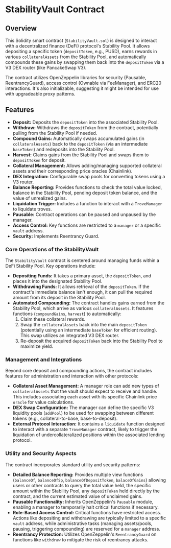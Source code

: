 # StabilityVault Contract

## Overview

This Solidity smart contract (`StabilityVault.sol`) is designed to interact with a decentralized finance (DeFi)
protocol's Stability Pool. It allows depositing a specific token (`depositToken`, e.g., PUSD), earns rewards in various
`collateralAssets` from the Stability Pool, and automatically compounds these gains by swapping them back into the
`depositToken` via a V3 DEX router (like PancakeSwap V3).

The contract utilizes OpenZeppelin libraries for security (Pausable, ReentrancyGuard), access control (Ownable via
FeeManager), and ERC20 interactions. It's also initializable, suggesting it might be intended for use with upgradeable
proxy patterns.

## Features

- **Deposit:** Deposits the `depositToken` into the associated Stability Pool.
- **Withdraw:** Withdraws the `depositToken` from the contract, potentially pulling from the Stability Pool if needed.
- **Compound Gains:** Automatically swaps accumulated gains (in `collateralAssets`) back to the `depositToken` (via an
  intermediate `baseToken`) and redeposits into the Stability Pool.
- **Harvest:** Claims gains from the Stability Pool and swaps them to `depositToken` for deposit.
- **Collateral Management:** Allows adding/managing supported collateral assets and their corresponding price oracles
  (Chainlink).
- **DEX Integration:** Configurable swap pools for converting tokens using a V3 router.
- **Balance Reporting:** Provides functions to check the total value locked, balance in the Stability Pool, pending
  deposit token balance, and the value of unrealized gains.
- **Liquidation Trigger:** Includes a function to interact with a `TroveManager` to liquidate troves.
- **Pausable:** Contract operations can be paused and unpaused by the manager.
- **Access Control:** Key functions are restricted to a `manager` or a specific `vault` address.
- **Security:** Implements Reentrancy Guard.

### Core Operations of the StabilityVault

The `StabilityVault` contract is centered around managing funds within a DeFi Stability Pool. Key operations include:

- **Depositing Funds:** It takes a primary asset, the `depositToken`, and places it into the designated Stability Pool.
- **Withdrawing Funds:** It allows retrieval of the `depositToken`. If the contract's immediate balance isn't enough, it
  can pull the required amount from its deposit in the Stability Pool.
- **Automated Compounding:** The contract handles gains earned from the Stability Pool, which arrive as various
  `collateralAssets`. It features functions (`compoundGains`, `harvest`) to automatically:
  1.  Claim these collateral rewards.
  2.  Swap the `collateralAssets` back into the main `depositToken` (potentially using an intermediate `baseToken` for
      efficient routing). This swap utilizes an integrated V3 DEX router.
  3.  Re-deposit the acquired `depositToken` back into the Stability Pool to maximize yield.

### Management and Integrations

Beyond core deposit and compounding actions, the contract includes features for administration and interaction with
other protocols:

- **Collateral Asset Management:** A manager role can add new types of `collateralAssets` that the vault should expect
  to receive and handle. This includes associating each asset with its specific Chainlink price `oracle` for value
  calculations.
- **DEX Swap Configuration:** The manager can define the specific V3 liquidity pools (`addPool`) to be used for swapping
  between different tokens (e.g., collateral-to-base, base-to-deposit).
- **External Protocol Interaction:** It contains a `liquidate` function designed to interact with a separate
  `TroveManager` contract, likely to trigger the liquidation of undercollateralized positions within the associated
  lending protocol.

### Utility and Security Aspects

The contract incorporates standard utility and security patterns:

- **Detailed Balance Reporting:** Provides multiple view functions (`balanceOf`, `balanceOfSp`, `balanceOfDepositToken`,
  `balaceOfGains`) allowing users or other contracts to query the total value held, the specific amount within the
  Stability Pool, any `depositToken` held directly by the contract, and the current estimated value of unclaimed gains.
- **Pausable Functionality:** Inherits OpenZeppelin's `Pausable` module, enabling a manager to temporarily halt critical
  functions if necessary.
- **Role-Based Access Control:** Critical functions have restricted access. Actions like depositing and withdrawing are
  typically limited to a specific `vault` address, while administrative tasks (managing assets/pools, pausing,
  triggering compounding) are reserved for a `manager` address.
- **Reentrancy Protection:** Utilizes OpenZeppelin's `ReentrancyGuard` on functions like `withdraw` to mitigate the risk
  of reentrancy attacks.

